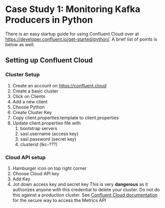 # Case Study 1: Monitoring Kafka Producers in Python

There is an easy startup guide for using Confluent Cloud over at https://developer.confluent.io/get-started/python/. A brief list of points is below as well.
## Setting up Confluent Cloud
### Cluster Setup
1. Create an account on https://confluent.cloud
1. Create a basic cluster
1. Click on Clients
1. Add a new client
1. Choose Python
1. Create Cluster Key
1. Copy client.properties.template to client.properties
1. Update client.properties file with
    1. bootstrap servers
    1. sasl.username (access key)
    1. sasl.password (secret key) 
    1. clusterid (lkc-???)
### Cloud API setup
1. Hamburger icon on top right corner
1. Choose Cloud API key
1. Add Key
1. Jot down access key and secret key
    This is very **dangerous** as it authorizes anyone with this credential to delete your cluster. Do not do this against a production cluster. See [Confluent Cloud documentation](https://docs.confluent.io/cloud/current/monitoring/metrics-api.html#add-the-metricsviewer-role-to-a-new-service-account) for the secure way to access the Metrics API